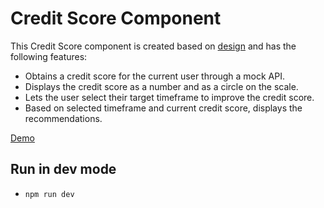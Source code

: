 # Credit Score Component

This Credit Score component is created based on [design](https://excalidraw.com/#room=4425ea03b874cbef6114,tXqmo7E41kXBKd9iypblRw) and has the following features:

- Obtains a credit score for the current user through a mock API.
- Displays the credit score as a number and as a circle on the scale.
- Lets the user select their target timeframe to improve the credit score.
- Based on selected timeframe and current credit score, displays the recommendations.

[Demo](/CreditScoreDemo.jpg)

## Run in dev mode

- `npm run dev`
